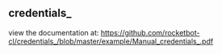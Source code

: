 ## credentials_

 view the documentation at: https://github.com/rocketbot-cl/credentials_/blob/master/example/Manual_credentials_.pdf